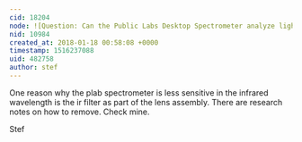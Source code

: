 ```yaml
---
cid: 18204
node: ![Question: Can the Public Labs Desktop Spectrometer analyze light from a patch of grass?](../notes/WhiteRabbit/07-27-2014/question-can-i-use-the-desktop-spectrometer-to-analyze-ordinary-reflected-light)
nid: 10984
created_at: 2018-01-18 00:58:08 +0000
timestamp: 1516237088
uid: 482758
author: stef
---
```


One reason why the plab spectrometer is less sensitive in the infrared wavelength is the ir filter as part of the lens assembly. There are research notes on how to remove. Check mine.

Stef